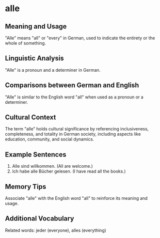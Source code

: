# alle
## Meaning and Usage
"Alle" means "all" or "every" in German, used to indicate the entirety or the whole of something.

## Linguistic Analysis
"Alle" is a pronoun and a determiner in German.

## Comparisons between German and English
"Alle" is similar to the English word "all" when used as a pronoun or a determiner.

## Cultural Context
The term "alle" holds cultural significance by referencing inclusiveness, completeness, and totality in German society, including aspects like education, community, and social dynamics.

## Example Sentences
1. Alle sind willkommen. (All are welcome.)
2. Ich habe alle Bücher gelesen. (I have read all the books.)

## Memory Tips
Associate "alle" with the English word "all" to reinforce its meaning and usage.

## Additional Vocabulary
Related words: jeder (everyone), alles (everything)